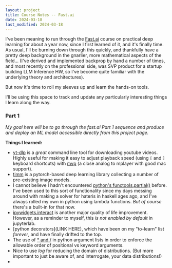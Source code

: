 ```yaml
---
layout: project
title: Course Notes -- Fast.ai
date: 2024-03-18
last_modified: 2024-03-18
---
```


I've been meaning to run through the [Fast.ai](https://course.fast.ai/) course on practical deep learning for about a year now, since I first learned of it, and it's finally time. As usual, I'll be burning down through this quickly, and thankfully have a pretty deep background in the gnarlier, more mathematical aspects of the field... (I've derived and implemented backprop by hand a number of times, and most recently on the professional side, was SVP product for a startup building LLM Inference HW, so I've become quite familiar with the underlying theory and architectures).

But now it's time to roll my sleeves up and learn the hands-on tools.<!--more-->

I'll be using this space to track and update any particularly interesting things I learn along the way.

### Part 1

*My goal here will be to go through the fast.ai Part 1 sequence and produce and deploy an ML model accessible directly from this project page.*

**Things I learned:**
- [yt-dlp](https://github.com/yt-dlp/yt-dlp) is a *great* command line tool for downloading youtube videos. Highly useful for making it easy to adjust playback speed (using `[` and `]` keyboard shortcuts) with [mvp](https://mpv.io/) (a close analog to mplayer with good mac support).
- [timm](https://timm.fast.ai/) is a pytorch-based deep learning library collecting a number of pre-existing image models.
- I cannot believe I hadn't encountered [python's functools.partial()](https://docs.python.org/3/library/functools.html#functools.partial) before. I've been used to this sort of functionality since my days messing around with making a solver for hateris in haskell ages ago, and I've always rolled my own in python using lambda functions. *But of course* there's a built-in for that now.
- [ipywidgets.interact](https://i]pywidgets.readthedocs.io/en/latest/examples/Using%20Interact.html) is another major quality of life improvement. However, as a reminder to myself, this *is not enabled by default* in jupyterlab.
- [python decorators](LINK HERE), which have been on my "to-learn" list *forever*, and have finally drifted to the top.
- The use of [* and /](https://realpython.com/python-asterisk-and-slash-special-parameters/) in python argument lists in order to enforce the allowable order of positional vs keyword arguments.
- Nice to use $log$ for reducing the domain of distributions. (But more important to just be aware of, and interrogate, your data distributions!)
-  